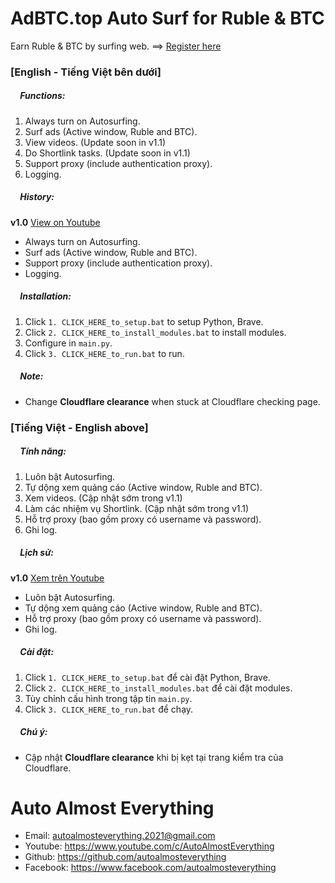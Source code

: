 # AdBTC.top Auto Surf for Ruble & BTC

Earn Ruble & BTC by surfing web. ==> [Register here](https://r.adbtc.top/2435889)

### [English - Tiếng Việt bên dưới]

##### <img src="https://www.svgrepo.com/show/226569/rec-dot.svg" width="12" height="12"> Functions:

1. Always turn on Autosurfing.
2. Surf ads (Active window, Ruble and BTC).
4. View videos. (Update soon in v1.1)
4. Do Shortlink tasks. (Update soon in v1.1)
5. Support proxy (include authentication proxy).
6. Logging.

##### <img src="https://www.svgrepo.com/show/226569/rec-dot.svg" width="12" height="12"> History:

**v1.0** [View on Youtube](https://youtu.be/ymBPf4WaeyE)

- Always turn on Autosurfing.
- Surf ads (Active window, Ruble and BTC).
- Support proxy (include authentication proxy).
- Logging.

##### <img src="https://www.svgrepo.com/show/226569/rec-dot.svg" width="12" height="12"> Installation:

1. Click `1. CLICK_HERE_to_setup.bat` to setup Python, Brave.
2. Click `2. CLICK_HERE_to_install_modules.bat` to install modules.
3. Configure in `main.py`.
4. Click `3. CLICK_HERE_to_run.bat` to run.

##### <img src="https://www.svgrepo.com/show/226569/rec-dot.svg" width="12" height="12"> Note:

- Change **Cloudflare clearance** when stuck at Cloudflare checking page.

### [Tiếng Việt - English above]

##### <img src="https://www.svgrepo.com/show/226569/rec-dot.svg" width="12" height="12"> Tính năng:

1. Luôn bật Autosurfing.
2. Tự dộng xem quảng cáo (Active window, Ruble and BTC).
3. Xem videos. (Cập nhật sớm trong v1.1)
4. Làm các nhiệm vụ Shortlink. (Cập nhật sớm trong v1.1)
5. Hỗ trợ proxy (bao gồm proxy có username và password).
6. Ghi log.

##### <img src="https://www.svgrepo.com/show/226569/rec-dot.svg" width="12" height="12"> Lịch sử:

**v1.0** [Xem trên Youtube](https://youtu.be/ymBPf4WaeyE)

- Luôn bật Autosurfing.
- Tự dộng xem quảng cáo (Active window, Ruble and BTC).
- Hỗ trợ proxy (bao gồm proxy có username và password).
- Ghi log.

##### <img src="https://www.svgrepo.com/show/226569/rec-dot.svg" width="12" height="12"> Cài đặt:

1. Click `1. CLICK_HERE_to_setup.bat` để cài đặt Python, Brave.
2. Click `2. CLICK_HERE_to_install_modules.bat` để cài đặt modules.
3. Tùy chỉnh cấu hình trong tập tin `main.py`.
4. Click `3. CLICK_HERE_to_run.bat` để chạy.

##### <img src="https://www.svgrepo.com/show/226569/rec-dot.svg" width="12" height="12"> Chú ý:

- Cập nhật **Cloudflare clearance** khi bị kẹt tại trang kiểm tra của Cloudflare.

# Auto Almost Everything

- Email: autoalmosteverything.2021@gmail.com
- Youtube: https://www.youtube.com/c/AutoAlmostEverything
- Github: https://github.com/autoalmosteverything
- Facebook: https://www.facebook.com/autoalmosteverything
